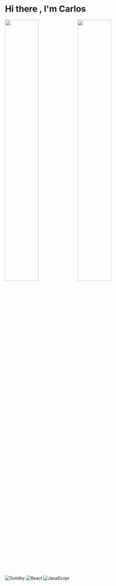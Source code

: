 # Hi there , I'm Carlos

<img align="left" width="47%" src="https://github-readme-stats.vercel.app/api?username=boxingcoder00&show_icons=true&theme=radical" />

<img align="left" width="47%" src="https://github-readme-stats.vercel.app/api/top-langs/?username=boxingcoder00&layout=compact" />


![Solidity](https://img.shields.io/badge/Solidity-%23363636.svg?style=for-the-badge&logo=solidity&logoColor=white)
![React](https://img.shields.io/badge/react-%2320232a.svg?style=for-the-badge&logo=react&logoColor=%2361DAFB)
![JavaScript](https://img.shields.io/badge/javascript-%23323330.svg?style=for-the-badge&logo=javascript&logoColor=%23F7DF1E)

